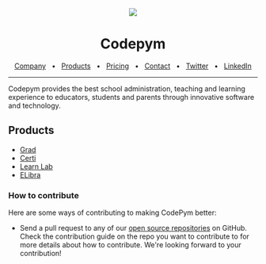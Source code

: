 <div align="center">
  <img src="https://scontent.fabv2-2.fna.fbcdn.net/v/t39.30808-6/336919402_781389143191073_5940088780258532336_n.jpg?stp=dst-jpg_p480x480&_nc_cat=105&cb=99be929b-59f725be&ccb=1-7&_nc_sid=e3f864&_nc_eui2=AeFxKhQZLH7mi0hqnB0_b37_cd1rUf4fGklx3WtR_h8aSeJAQY1lgzMQrgratVEziRlCgmk7qMHBw6YTT9waueEm&_nc_ohc=UuBFQL69msoAX_QLjla&_nc_zt=23&_nc_ht=scontent.fabv2-2.fna&oh=00_AfBwDGo77HDEnmcCoxTFOL9lDX3h3NDxDVzJePPSjTLiyg&oe=64A55640"/>
</div>
<div align="center">

# Codepym

<a href="https://codepym.com/company" target="_blank">Company</a>
<span>&nbsp;&nbsp;•&nbsp;&nbsp;</span>
<a href="https://codepym.com/products" target="_blank">Products</a>
<span>&nbsp;&nbsp;•&nbsp;&nbsp;</span>
<a href="https://codepym.com/pricing" target="_blank">Pricing</a>
<span>&nbsp;&nbsp;•&nbsp;&nbsp;</span>
<a href="https://codepym.com/contact" target="_blank">Contact</a>
<span>&nbsp;&nbsp;•&nbsp;&nbsp;</span>
<a href="https://twitter.com/codepym" target="_blank">Twitter</a>
<span>&nbsp;&nbsp;•&nbsp;&nbsp;</span>
<a href="https://www.linkedin.com/company/79796097" target="_blank">LinkedIn</a>
<br />

  <hr />
</div>

Codepym provides the best school administration, teaching and learning experience to educators, students and parents through innovative software and technology.

## Products

- [Grad](https://www.codepym.com/grad)
- [Certi](https://certi.codepym.com/)
- [Learn Lab](https://learnlab.codepym.com/)
- [ELibra](#)

### How to contribute

Here are some ways of contributing to making CodePym better:

- Send a pull request to any of our [open source repositories](https://github.com/codepymdev) on GitHub. Check the contribution guide on the repo you want to contribute to for more details about how to contribute. We're looking forward to your contribution!
